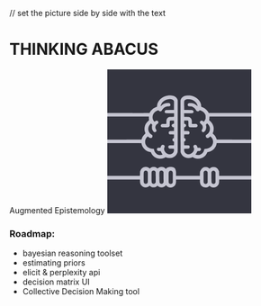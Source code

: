 // set the picture side by side with the text
# THINKING ABACUS
Augmented Epistemology ![logo](landing_page/frontend/resources/logo_sq.png)


### Roadmap:
- bayesian reasoning toolset
- estimating priors
- elicit & perplexity api
- decision matrix UI
- Collective Decision Making tool
